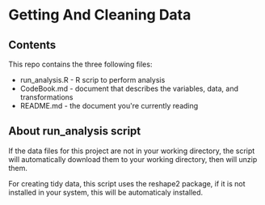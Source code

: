 Getting And Cleaning Data
======================

## Contents 
This repo contains the three following files:
* run_analysis.R - R scrip to perform analysis
* CodeBook.md - document that describes the variables, data, and transformations
* README.md - the document you're currently reading

## About run_analysis script
If the data files for this project are not in your working directory, the script will automatically download them to your working directory, then will unzip them.

For creating tidy data, this script uses the reshape2 package, if it is not installed in your system, this will be automaticaly installed.
